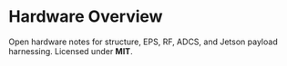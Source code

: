 # Hardware Overview

Open hardware notes for structure, EPS, RF, ADCS, and Jetson payload harnessing. Licensed under **MIT**.

